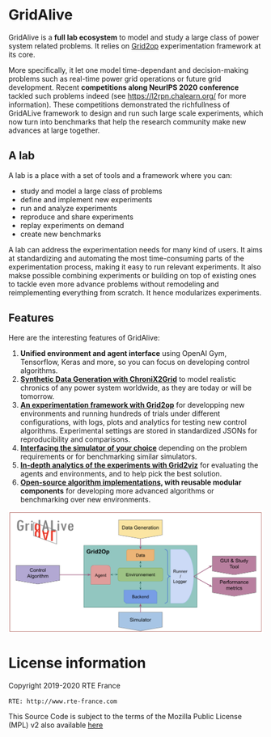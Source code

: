 # GridAlive

GridAlive is a **full lab ecosystem** to model and study a large class of power system related problems. It relies on [Grid2op](https://github.com/rte-france/Grid2Op) experimentation framework at its core.

More specifically, it let one model time-dependant and decision-making problems such as real-time power grid operations or future grid development. 
Recent **competitions along NeurIPS 2020 conference** tackled such problems indeed (see https://l2rpn.chalearn.org/ for more information). 
These competitions demonstrated the richfullness of GridALive framework to design and run such large scale experiments, which now turn into benchmarks that help the research community make new advances at large together.

## A lab
A lab is a place with a set of tools and a framework where you can:
- study and model a large class of problems 
- define and implement new experiments 
- run and analyze experiments
- reproduce and share experiments
- replay experiments on demand
- create new benchmarks

A lab can address the experimentation needs for many kind of users. It aims at standardizing and automating the most time-consuming parts of the experimentation process, making it easy to run relevant experiments. It also makse possible combining experiments or building on top of existing ones to tackle even more advance problems without remodeling and reimplementing everything from scratch. It hence modularizes experiments.

## Features

Here are the interesting features of GridAlive: 
1. **Unified environment and agent interface** using OpenAI Gym, Tensorflow, Keras and more, so you can focus on developing control algorithms.
2. **[Synthetic Data Generation with ChroniX2Grid](https://github.com/mjothy/ChroniX2Grid)** to model realistic chronics of any power system worldwide, as they are today or will be tomorrow. 
3. **[An experimentation framework with Grid2op](https://github.com/rte-france/Grid2Op)** for developping new environments and running hundreds of trials under different configurations, with logs, plots and analytics for testing new control algorithms. Experimental settings are stored in standardized JSONs for reproducibility and comparisons.
4. **[Interfacing the simulator of your choice](https://github.com/rte-france/gridAlive/backends)** depending on the problem requirements or for benchmarking similar simulators.
5. **[In-depth analytics of the experiments with Grid2viz](https://github.com/mjothy/grid2viz)** for evaluating the agents and environments, and to help pick the best solution.
6. **[Open-source algorithm implementations](https://github.com/rte-france/l2rpn-baselines), with reusable modular components** for developing more advanced algorithms or benchmarking over new environments.

![GridAlive overview](https://github.com/rte-france/gridAlive/blob/master/pictures/GridALive_schematic.png)

# License information
Copyright 2019-2020 RTE France

    RTE: http://www.rte-france.com

This Source Code is subject to the terms of the Mozilla Public License (MPL) v2 also available 
[here](https://www.mozilla.org/en-US/MPL/2.0/)



